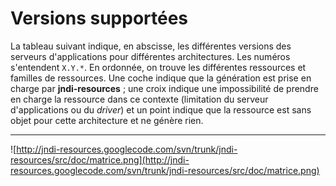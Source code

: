 # Versions supportées #

La tableau suivant indique, en abscisse, les différentes versions des serveurs
d'applications pour différentes architectures. Les numéros s'entendent `X.Y.*`.
En ordonnée, on trouve les différentes ressources et familles de ressources.
Une coche indique que la génération est prise en charge par **jndi-resources** ;
une croix indique une impossibilité de prendre en charge la ressource dans ce
contexte (limitation du serveur d'applications ou du _driver_) et un point indique
que la ressource est sans objet pour cette architecture et ne génère rien.

---

![http://jndi-resources.googlecode.com/svn/trunk/jndi-resources/src/doc/matrice.png](http://jndi-resources.googlecode.com/svn/trunk/jndi-resources/src/doc/matrice.png)